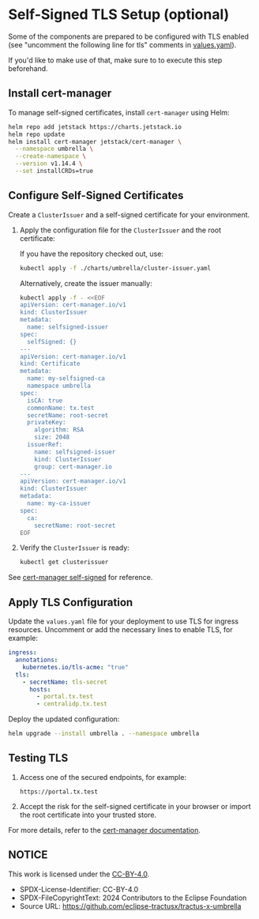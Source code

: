 # Self-Signed TLS Setup (optional)

Some of the components are prepared to be configured with TLS enabled (see "uncomment the following line for tls" comments in [values.yaml](./values.yaml)).

If you'd like to make use of that, make sure to to execute this step beforehand.

## Install cert-manager

To manage self-signed certificates, install `cert-manager` using Helm:

```bash
helm repo add jetstack https://charts.jetstack.io
helm repo update
helm install cert-manager jetstack/cert-manager \
  --namespace umbrella \
  --create-namespace \
  --version v1.14.4 \
  --set installCRDs=true
```

## Configure Self-Signed Certificates

Create a `ClusterIssuer` and a self-signed certificate for your environment.

1. Apply the configuration file for the `ClusterIssuer` and the root certificate:

   If you have the repository checked out, use:
   ```bash
   kubectl apply -f ./charts/umbrella/cluster-issuer.yaml
   ```

   Alternatively, create the issuer manually:
   ```bash
   kubectl apply -f - <<EOF
   apiVersion: cert-manager.io/v1
   kind: ClusterIssuer
   metadata:
     name: selfsigned-issuer
   spec:
     selfSigned: {}
   ---
   apiVersion: cert-manager.io/v1
   kind: Certificate
   metadata:
     name: my-selfsigned-ca
     namespace umbrella
   spec:
     isCA: true
     commonName: tx.test
     secretName: root-secret
     privateKey:
       algorithm: RSA
       size: 2048
     issuerRef:
       name: selfsigned-issuer
       kind: ClusterIssuer
       group: cert-manager.io
   ---
   apiVersion: cert-manager.io/v1
   kind: ClusterIssuer
   metadata:
     name: my-ca-issuer
   spec:
     ca:
       secretName: root-secret
   EOF
   ```

2. Verify the `ClusterIssuer` is ready:
   ```bash
   kubectl get clusterissuer
   ```

See [cert-manager self-signed](https://cert-manager.io/docs/configuration/selfsigned) for reference.

## Apply TLS Configuration

Update the `values.yaml` file for your deployment to use TLS for ingress resources. Uncomment or add the necessary lines to enable TLS, for example:

```yaml
ingress:
  annotations:
    kubernetes.io/tls-acme: "true"
  tls:
    - secretName: tls-secret
      hosts:
        - portal.tx.test
        - centralidp.tx.test
```

Deploy the updated configuration:
```bash
helm upgrade --install umbrella . --namespace umbrella
```

## Testing TLS

1. Access one of the secured endpoints, for example:
   ```
   https://portal.tx.test
   ```
2. Accept the risk for the self-signed certificate in your browser or import the root certificate into your trusted store.

For more details, refer to the [cert-manager documentation](https://cert-manager.io/docs/configuration/selfsigned).

## NOTICE

This work is licensed under the [CC-BY-4.0](https://www.apache.org/licenses/LICENSE-2.0).

* SPDX-License-Identifier: CC-BY-4.0
* SPDX-FileCopyrightText: 2024 Contributors to the Eclipse Foundation
* Source URL: <https://github.com/eclipse-tractusx/tractus-x-umbrella>
